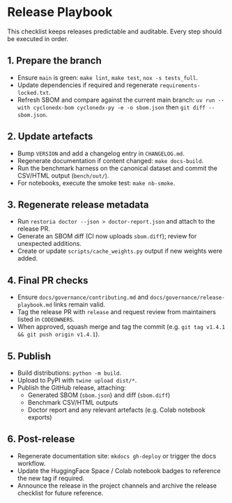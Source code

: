 # Release Playbook

This checklist keeps releases predictable and auditable.  Every step should be executed in order.

## 1. Prepare the branch

- Ensure `main` is green: `make lint`, `make test`, `nox -s tests_full`.
- Update dependencies if required and regenerate `requirements-locked.txt`.
- Refresh SBOM and compare against the current main branch: `uv run --with cyclonedx-bom cyclonedx-py -e -o sbom.json` then `git diff -- sbom.json`.

## 2. Update artefacts

- Bump `VERSION` and add a changelog entry in `CHANGELOG.md`.
- Regenerate documentation if content changed: `make docs-build`.
- Run the benchmark harness on the canonical dataset and commit the CSV/HTML output (`bench/out/`).
- For notebooks, execute the smoke test: `make nb-smoke`.

## 3. Regenerate release metadata

- Run `restoria doctor --json > doctor-report.json` and attach to the release PR.
- Generate an SBOM diff (CI now uploads `sbom.diff`); review for unexpected additions.
- Create or update `scripts/cache_weights.py` output if new weights were added.

## 4. Final PR checks

- Ensure `docs/governance/contributing.md` and `docs/governance/release-playbook.md` links remain valid.
- Tag the release PR with `release` and request review from maintainers listed in `CODEOWNERS`.
- When approved, squash merge and tag the commit (e.g. `git tag v1.4.1 && git push origin v1.4.1`).

## 5. Publish

- Build distributions: `python -m build`.
- Upload to PyPI with `twine upload dist/*`.
- Publish the GitHub release, attaching:
  - Generated SBOM (`sbom.json`) and diff (`sbom.diff`)
  - Benchmark CSV/HTML outputs
  - Doctor report and any relevant artefacts (e.g. Colab notebook exports)

## 6. Post-release

- Regenerate documentation site: `mkdocs gh-deploy` or trigger the docs workflow.
- Update the HuggingFace Space / Colab notebook badges to reference the new tag if required.
- Announce the release in the project channels and archive the release checklist for future reference.
